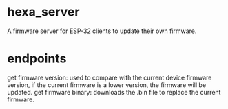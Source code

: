 # hexa_server
A firmware server for ESP-32 clients to update their own firmware.

# endpoints
get firmware version: used to compare with the current device firmware version,
    if the current firmware is a lower version, the firmware will be updated.
get firmware binary: downloads the .bin file to replace the current firmware.